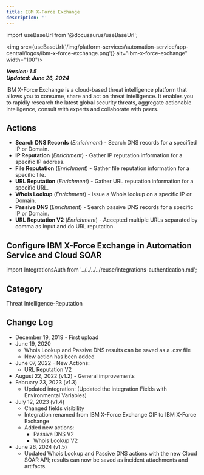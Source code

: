 ```yaml
---
title: IBM X-Force Exchange
description: ''
---
```

import useBaseUrl from '@docusaurus/useBaseUrl';

<img src={useBaseUrl('/img/platform-services/automation-service/app-central/logos/ibm-x-force-exchange.png')} alt="ibm-x-force-exchange" width="100"/>

***Version: 1.5  
Updated: June 26, 2024***

IBM X-Force Exchange is a cloud-based threat intelligence platform that allows you to consume, share and act on threat intelligence. It enables you to rapidly research the latest global security threats, aggregate actionable intelligence, consult with experts and collaborate with peers.

## Actions

* **Search DNS Records** (*Enrichment*) - Search DNS records for a specified IP or Domain.
* **IP Reputation** (*Enrichment*) - Gather IP reputation information for a specific IP address.
* **File Reputation** (*Enrichment*) - Gather file reputation information for a specific file.
* **URL Reputation** (*Enrichment*) - Gather URL reputation information for a specific URL.
* **Whois Lookup** (*Enrichment*) - Issue a Whois lookup on a specific IP or Domain.
* **Passive DNS** (*Enrichment*) - Search passive DNS records for a specific IP or Domain.
* **URL Reputation V2** (*Enrichment*) - Accepted multiple URLs separated by comma as Input and do URL reputation.

## Configure IBM X-Force Exchange in Automation Service and Cloud SOAR

import IntegrationsAuth from '../../../../reuse/integrations-authentication.md';

<IntegrationsAuth/>

## Category

Threat Intelligence-Reputation

## Change Log

* December 19, 2019 - First upload
* June 19, 2020
	+ Whois Lookup and Passive DNS results can be saved as a .csv file
	+ New action has been added
* June 07, 2022 - New Actions:
	+ URL Reputation V2
* August 22, 2022 (v1.2) - General improvements
* February 23, 2023 (v1.3)
	+ Updated integration: (Updated the integration Fields with Environmental Variables)
* July 12, 2023 (v1.4)
	+ Changed fields visibility
	+ Integration renamed from IBM X-Force Exchange OIF to IBM X-Force Exchange
	+ Added new actions:
		- Passive DNS V2
		- Whois Lookup V2
* June 26, 2024 (v1.5)
	+ Updated Whois Lookup and Passive DNS actions with the new Cloud SOAR API; results can now be saved as incident attachments and artifacts.